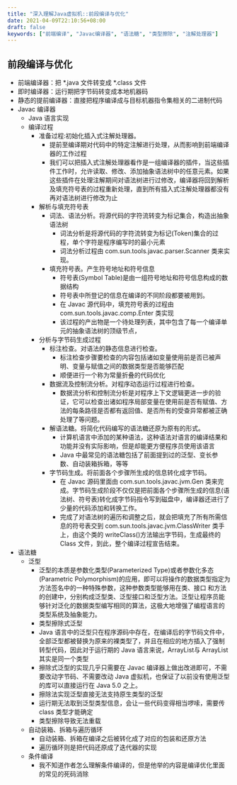 ```yaml
---
title: "深入理解Java虚拟机::前段编译与优化"
date: 2021-04-09T22:10:56+08:00
draft: false
keywords: ["前端编译", "Javac编译器", "语法糖", "类型擦除", "注解处理器"]
---
```


## 前段编译与优化

- 前端编译器：把 \*.java 文件转变成 \*.class 文件
- 即时编译器：运行期把字节码转变成本地机器码
- 静态的提前编译器：直接把程序编译成与目标机器指令集相关的二进制代码
- Javac 编译器
  - Java 语言实现
  - 编译过程
    - 准备过程:初始化插入式注解处理器。
      - 提前至编译期对代码中的特定注解进行处理，从而影响到前端编译器的工作过程
      - 我们可以把插入式注解处理器看作是一组编译器的插件，当这些插件工作时，允许读取、修改、添加抽象语法树中的任意元素。如果这些插件在处理注解期间对语法树进行过修改，编译器将回到解析及填充符号表的过程重新处理，直到所有插入式注解处理器都没有再对语法树进行修改为止
    - 解析与填充符号表
      - 词法、语法分析。将源代码的字符流转变为标记集合，构造出抽象语法树
        - 词法分析是将源代码的字符流转变为标记(Token)集合的过程，单个字符是程序编写时的最小元素
        - 词法分析过程由 com.sun.tools.javac.parser.Scanner 类来实现。
      - 填充符号表。产生符号地址和符号信息
        - 符号表(Symbol Table)是由一组符号地址和符号信息构成的数据结构
        - 符号表中所登记的信息在编译的不同阶段都要被用到。
        - 在 Javac 源代码中，填充符号表的过程由 com.sun.tools.javac.comp.Enter 类实现
        - 该过程的产出物是一个待处理列表，其中包含了每一个编译单元的抽象语法树的顶级节点，
    - 分析与字节码生成过程
      - 标注检查。对语法的静态信息进行检查。
        - 标注检查步骤要检查的内容包括诸如变量使用前是否已被声明、变量与赋值之间的数据类型是否能够匹配
        - 顺便进行一个称为常量折叠的代码优化
      - 数据流及控制流分析。对程序动态运行过程进行检查。
        - 数据流分析和控制流分析是对程序上下文逻辑更进一步的验证，它可以检查出诸如程序局部变量在使用前是否有赋值、方法的每条路径是否都有返回值、是否所有的受查异常都被正确处理了等问题。
      - 解语法糖。将简化代码编写的语法糖还原为原有的形式。
        - 计算机语言中添加的某种语法，这种语法对语言的编译结果和功能并没有实际影响，但是却能更方便程序员使用该语言
        - Java 中最常见的语法糖包括了前面提到过的泛型、变长参数、自动装箱拆箱，等等
      - 字节码生成。将前面各个步骤所生成的信息转化成字节码。
        - 在 Javac 源码里面由 com.sun.tools.javac.jvm.Gen 类来完成。字节码生成阶段不仅仅是把前面各个步骤所生成的信息(语法树、符号表)转化成字节码指令写到磁盘中，编译器还进行了少量的代码添加和转换工作。
        - 完成了对语法树的遍历和调整之后，就会把填充了所有所需信息的符号表交到 com.sun.tools.javac.jvm.ClassWriter 类手上，由这个类的 writeClass()方法输出字节码，生成最终的 Class 文件，到此，整个编译过程宣告结束。
- 语法糖
  - 泛型
    - 泛型的本质是参数化类型(Parameterized Type)或者参数化多态(Parametric Polymorphism)的应用，即可以将操作的数据类型指定为方法签名中的一种特殊参数，这种参数类型能够用在类、接口 和方法的创建中，分别构成泛型类、泛型接口和泛型方法。泛型让程序员能够针对泛化的数据类型编写相同的算法，这极大地增强了编程语言的类型系统及抽象能力。
    - 类型擦除式泛型
    - Java 语言中的泛型只在程序源码中存在，在编译后的字节码文件中，全部泛型都被替换为原来的裸类型了，并且在相应的地方插入了强制 转型代码，因此对于运行期的 Java 语言来说，ArrayList<int>与 ArrayList<String>其实是同一个类型
    - 擦除式泛型的实现几乎只需要在 Javac 编译器上做出改进即可，不需要改动字节码、不需要改动 Java 虚拟机，也保证了以前没有使用泛型的库可以直接运行在 Java 5.0 之上。
    - 擦除法实现泛型直接无法支持原生类型的泛型
    - 运行期无法取到泛型类型信息，会让一些代码变得相当啰嗦，需要传 class 类型才能确定
    - 类型擦除导致无法重载
  - 自动装箱、拆箱与遍历循环
    - 自动装箱、拆箱在编译之后被转化成了对应的包装和还原方法
    - 遍历循环则是把代码还原成了迭代器的实现
  - 条件编译
    - 我不知道作者怎么理解条件编译的，但是他举的内容是编译优化里面的常见的死码消除
